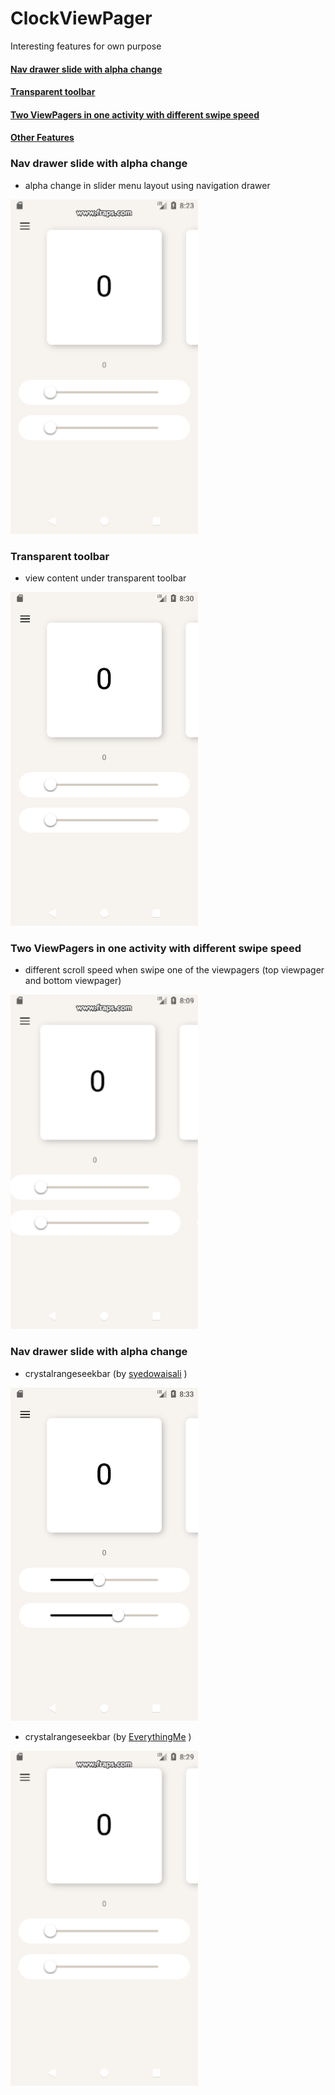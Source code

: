 # ClockViewPager

Interesting features for own purpose

#### [Nav drawer slide with alpha change](#nav-drawer-slide-with-alpha-change)
#### [Transparent toolbar](#transparent-toolbar)
#### [Two ViewPagers in one activity with different swipe speed](#two-viewPagers-in-one-activity-with-different-swipe-speed)
#### [Other Features](#other-features)

### Nav drawer slide with alpha change

- alpha change in slider menu layout using navigation drawer
<img src="https://github.com/paulkit/ClockViewPager/blob/master/ClockViewPager/github/alpha_change.gif" width="300">


### Transparent toolbar

- view content under transparent toolbar
<img src="https://github.com/paulkit/ClockViewPager/blob/master/ClockViewPager/github/toolbar.png" width="300">


### Two ViewPagers in one activity with different swipe speed

- different scroll speed when swipe one of the viewpagers (top viewpager and bottom viewpager)
<img src="https://github.com/paulkit/ClockViewPager/blob/master/ClockViewPager/github/different_swipe_speed.gif" width="300">


### Nav drawer slide with alpha change

- crystalrangeseekbar (by <a href="https://github.com/syedowaisali/crystal-range-seekbar" target="_blank">syedowaisali</a> )
<img src="https://github.com/paulkit/ClockViewPager/blob/master/ClockViewPager/github/crystalrangeseekbar.png" width="300">

- crystalrangeseekbar (by <a href="https://github.com/EverythingMe/overscroll-decor" target="_blank">EverythingMe</a> )
<img src="https://github.com/paulkit/ClockViewPager/blob/master/ClockViewPager/github/overscroll.gif" width="300">


 


